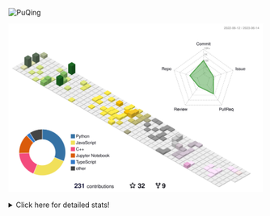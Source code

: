 ![PuQing](https://user-images.githubusercontent.com/27223114/171565019-9a56fae6-b08b-421f-99db-7e830da42371.png)

![](./profile-3d-contrib/profile-season-animate.svg)

<details>
<summary>Click here for detailed stats!</summary>

<!--START_SECTION:waka-->
![Lines of code](https://img.shields.io/badge/From%20Hello%20World%20I%27ve%20Written-714.9%20thousand%20lines%20of%20code-blue)

**🐱 My GitHub Data** 

> 📦 248.0 kB Used in GitHub's Storage 
 > 
> 🏆 78 Contributions in the Year 2023
 > 
> 🚫 Not Opted to Hire
 > 
> 📜 26 Public Repositories 
 > 
> 🔑 28 Private Repositories 
 > 
**I'm an Early 🐤** 

```text
🌞 Morning                281 commits         █████░░░░░░░░░░░░░░░░░░░░   18.68 % 
🌆 Daytime                758 commits         █████████████░░░░░░░░░░░░   50.40 % 
🌃 Evening                209 commits         ███░░░░░░░░░░░░░░░░░░░░░░   13.90 % 
🌙 Night                  256 commits         ████░░░░░░░░░░░░░░░░░░░░░   17.02 % 
```


📊 **This Week I Spent My Time On** 

```text
💬 Programming Languages: 
TeX                      11 hrs 14 mins      █████████████░░░░░░░░░░░░   51.27 % 
C++                      8 hrs 50 mins       ██████████░░░░░░░░░░░░░░░   40.33 % 
Jupyter Notebook         49 mins             █░░░░░░░░░░░░░░░░░░░░░░░░   03.79 % 
Other                    28 mins             █░░░░░░░░░░░░░░░░░░░░░░░░   02.17 % 
YAML                     12 mins             ░░░░░░░░░░░░░░░░░░░░░░░░░   00.96 % 

🔥 Editors: 
VS Code                  21 hrs 5 mins       ████████████████████████░   96.21 % 
DataSpell                49 mins             █░░░░░░░░░░░░░░░░░░░░░░░░   03.79 % 

💻 Operating System: 
WSL                      20 hrs 52 mins      ████████████████████████░   95.25 % 
Windows                  49 mins             █░░░░░░░░░░░░░░░░░░░░░░░░   03.79 % 
Mac                      12 mins             ░░░░░░░░░░░░░░░░░░░░░░░░░   00.96 % 
```


<!--END_SECTION:waka-->
</details>
